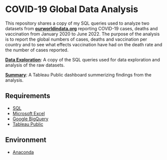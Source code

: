 # COVID-19 Global Data Analysis

This repository shares a copy of my SQL queries used to analyze two datasets from **[ourworldindata.org](https://ourworldindata.org/covid-deaths)** reporting COVID-19 cases, deaths and vaccination from January 2020 to June 2022. The purpose of the analysis is to report the global numbers of cases, deaths and vaccination per country and to see what effects vaccination have had on the death rate and the number of cases reported.


**[Data Exploration](https://github.com/JenniferFell1/COVID-19-SQL.git)**: A copy of the SQL queries used for data exploration and analysis of the raw datasets.

**[Summary](https://public.tableau.com/app/profile/jennifer.fell2971)**: A Tableau Public dashboard summerizing findings from the analysis.


## Requirements
- [SQL](https://www.w3schools.com/sql/)
- [Microsoft Excel](https://www.microsoft.com/en-us/microsoft-365/excel)
- [Google BigQuery](https://cloud.google.com/bigquery)
- [Tableau Public](https://www.tableau.com/)

## Environment
- [Anaconda](https://www.anaconda.com/)
